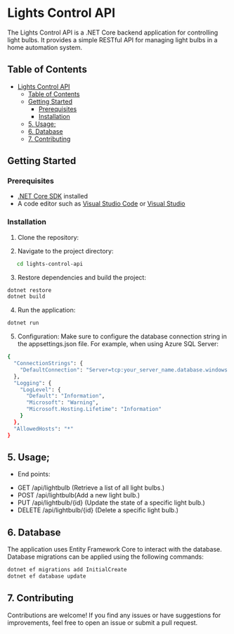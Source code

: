 # Lights Control API

The Lights Control API is a .NET Core backend application for controlling light bulbs. It provides a simple RESTful API for managing light bulbs in a home automation system.

## Table of Contents

- [Lights Control API](#lights-control-api)
  - [Table of Contents](#table-of-contents)
  - [Getting Started](#getting-started)
    - [Prerequisites](#prerequisites)
    - [Installation](#installation)
  - [5. Usage;](#5-usage)
  - [6. Database](#6-database)
  - [7. Contributing](#7-contributing)

## Getting Started

### Prerequisites

- [.NET Core SDK](https://dotnet.microsoft.com/download) installed
- A code editor such as [Visual Studio Code](https://code.visualstudio.com/) or [Visual Studio](https://visualstudio.microsoft.com/)

### Installation

1. Clone the repository:

2. Navigate to the project directory:

```bash
   cd lights-control-api
```

3. Restore dependencies and build the project:

```bash
dotnet restore
dotnet build
```

4. Run the application:

```bash
dotnet run
```

5. Configuration:
   Make sure to configure the database connection string in the appsettings.json file. For example, when using Azure SQL Server:

```bash
{
  "ConnectionStrings": {
    "DefaultConnection": "Server=tcp:your_server_name.database.windows.net,1433;Initial Catalog=your_database_name;Persist Security Info=False;User ID=your_username;Password={your_password};MultipleActiveResultSets=False;Encrypt=True;TrustServerCertificate=False;Connection Timeout=30;"
  },
  "Logging": {
    "LogLevel": {
      "Default": "Information",
      "Microsoft": "Warning",
      "Microsoft.Hosting.Lifetime": "Information"
    }
  },
  "AllowedHosts": "*"
}
```

## 5. Usage;

- End points:

* GET /api/lightbulb (Retrieve a list of all light bulbs.)
* POST /api/lightbulb(Add a new light bulb.)
* PUT /api/lightbulb/{id} (Update the state of a specific light bulb.)
* DELETE /api/lightbulb/{id} (Delete a specific light bulb.)

## 6. Database

The application uses Entity Framework Core to interact with the database. Database migrations can be applied using the following commands:

```bash
dotnet ef migrations add InitialCreate
dotnet ef database update
```

## 7. Contributing

Contributions are welcome! If you find any issues or have suggestions for improvements, feel free to open an issue or submit a pull request.
